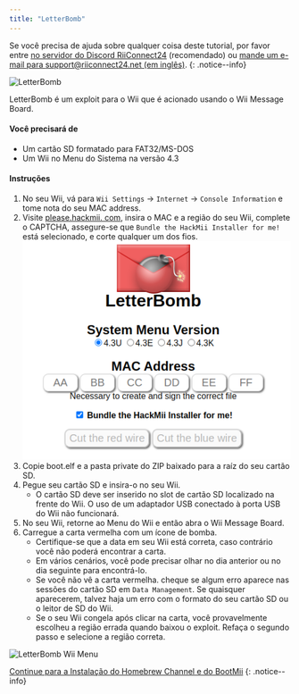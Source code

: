 ```yaml
---
title: "LetterBomb"
---
```


Se você precisa de ajuda sobre qualquer coisa deste tutorial, por favor entre [no servidor do Discord RiiConnect24](https://discord.gg/rc24) (recomendado) ou [mande um e-mail para support@riiconnect24.net (em inglês)](mailto:support@riiconnect24.net).
{: .notice--info}

![LetterBomb](/images/letterbomb.png)

LetterBomb é um exploit para o Wii que é acionado usando o Wii Message Board.

#### Você precisará de
- Um cartão SD formatado para FAT32/MS-DOS
- Um Wii no Menu do Sistema na versão 4.3

#### Instruções

1. No seu Wii, vá para `Wii Settings` -> `Internet` -> `Console Information` e tome nota do seu MAC address.
1. Visite [please.hackmii. com](https://please.hackmii.com/), insira o MAC e a região do seu Wii, complete o CAPTCHA, assegure-se que `Bundle the HackMii Installer for me!` está selecionado, e corte qualquer um dos fios. ![Tela do HackMii](/images/Wii/LetterBomb-PC.png)
1. Copie boot.elf e a pasta private do ZIP baixado para a raíz do seu cartão SD.
1. Pegue seu cartão SD e insira-o no seu Wii.
   - O cartão SD deve ser inserido no slot de cartão SD localizado na frente do Wii. O uso de um adaptador USB conectado à porta USB do Wii não funcionará.
1. No seu Wii, retorne ao Menu do Wii e então abra o Wii Message Board.
1. Carregue a carta vermelha com um ícone de bomba.
   - Certifique-se que a data em seu Wii está correta, caso contrário você não poderá encontrar a carta.
   - Em vários cenários, você pode precisar olhar no dia anterior ou no dia seguinte para encontrá-lo.
   - Se você não vê a carta vermelha. cheque se algum erro aparece nas sessões do cartão SD em `Data Management`. Se quaisquer aparecerem, talvez haja um erro com o formato do seu cartão SD ou o leitor de SD do Wii.
   - Se o seu Wii congela após clicar na carta, você provavelmente escolheu a região errada quando baixou o exploit. Refaça o segundo passo e selecione a região correta.

![LetterBomb Wii Menu](/images/Wii/LetterBomb-Wii.png)

[Continue para a Instalação do Homebrew Channel e do BootMii](hbc)
{: .notice--info}
